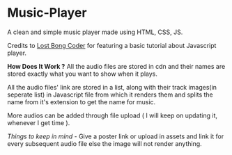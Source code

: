 # Music-Player
A clean and simple music player made using HTML, CSS, JS.

Credits to [Lost Bong Coder](https://youtu.be/DYd5Mfah1Mg?feature=shared) for featuring a basic tutorial about Javascript player.


**How Does It Work ?**
All the audio files are stored in cdn and their names are stored exactly what you want to show when it plays.

All the audio files' link are stored in a list, along with their track images(in seperate list) in Javascript file from which it renders them and splits the name from it's extension to get the name for music.

More audios can be added through file upload ( I will keep on updating it, whenever I get time ). 

*Things to keep in mind* -
Give a poster link or upload in assets and link it for every subsequent audio file else the image will not render anything.
